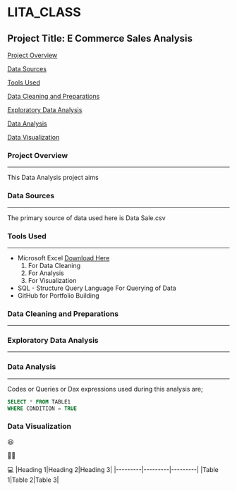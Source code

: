 # LITA_CLASS

## Project Title: E Commerce Sales Analysis ##
[Project Overview](#project-overview)

[Data Sources](#data-sources)

[Tools Used](#tools-used)

[Data Cleaning and Preparations](#data-cleaning-and-preparations)

[Exploratory Data Analysis](#exploratory-data-analysis)

[Data Analysis](#data-analysis)

[Data Visualization](#data-visualization)

### Project Overview
---
This Data Analysis project aims

### Data Sources
-------
The primary source of data used here is Data Sale.csv

### Tools Used 
---
- Microsoft Excel [Download Here](https://www.microsoft.com)
  1. For Data Cleaning
  2. For Analysis
  3. For Visualization
- SQL - Structure Query Language For Querying of Data
- GitHub for Portfolio Building
### Data Cleaning and Preparations
---




### Exploratory Data Analysis
---



### Data Analysis
---
Codes or Queries or Dax expressions used during this analysis are;
```SQL
SELECT * FROM TABLE1
WHERE CONDITION = TRUE
```

### Data Visualization

😆

🧑‍🎓

💻
|Heading 1|Heading 2|Heading 3|
|---------|---------|---------|
|Table 1|Table 2|Table 3|
